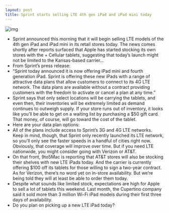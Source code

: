 ```yaml
---
layout: post
title: Sprint starts selling LTE 4th gen iPad and iPad mini today
---
```

![img](http://media.idownloadblog.com/wp-content/uploads/2012/10/Sprint-iPad1.jpg)
* Sprint announced this morning that it will begin selling LTE models of the 4th gen iPad and iPad mini in its retail stores today. The news comes shortly after reports surfaced that Apple has started stocking its own stores with the + Cellular tablets, suggesting that today’s launch might not be limited to the Kansas-based carrier…
* From Sprint’s press release:
* “Sprint today announced it is now offering iPad mini and fourth generation iPad. Sprint is offering these new iPads with a range of attractive data plans that allow customers to connect to its 4G LTE network. The data plans are available without a contract providing customers with the freedom to activate or cancel a plan at any time.”
* Sprint says that only select locations will be carrying the tablets, and even then, their inventories will be extremely limited as demand continues to outweigh supply. If your store runs out of inventory, it looks like you’ll be able to get on a waiting list by purchasing a $50 gift card. That money, of course, will go toward the cost of the tablet.
* Here are your data plan options:
* All of the plans include access to Sprint’s 3G and 4G LTE networks. Keep in mind, though, that Sprint only recently launched its LTE network, so you’ll only see the faster speeds in a handful of cities right now. Obviously, that coverage will improve over time. But if you need LTE nationwide, you might consider going with Verizon or AT&T.
* On that front, 9to5Mac is reporting that AT&T stores will also be stocking their shelves with new LTE iPads today. And the carrier is currently offering $100 off its tablets for those willing to sign a two-year contract. As for Verizon, there’s no word yet on in-store availability. But we’re being told they will at least be able to order them today.
* Despite what sounds like limited stock, expectations are high for Apple to sell a lot of tablets this weekend. Last month, the Cupertino company said it sold more than 3 million Wi-Fi iPad models during their first three days of availability.
* Do you plan on picking up a new LTE iPad today?

